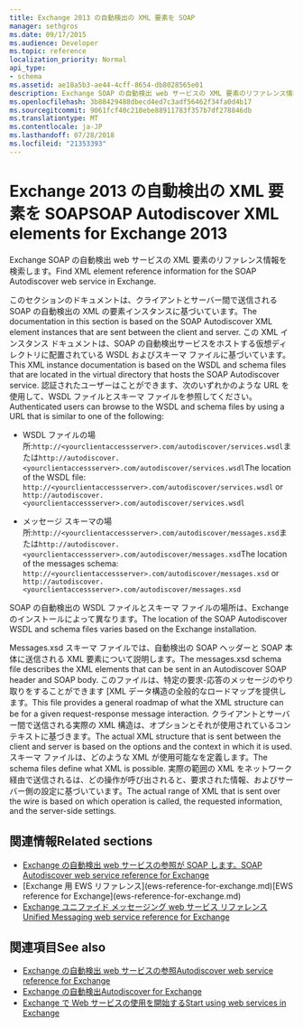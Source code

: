 ```yaml
---
title: Exchange 2013 の自動検出の XML 要素を SOAP
manager: sethgros
ms.date: 09/17/2015
ms.audience: Developer
ms.topic: reference
localization_priority: Normal
api_type:
- schema
ms.assetid: ae18a5b3-ae44-4cff-8654-db8028565e01
description: Exchange SOAP の自動検出 web サービスの XML 要素のリファレンス情報を検索します。
ms.openlocfilehash: 3b88429488dbecd4ed7c3adf56462f34fa0d4b17
ms.sourcegitcommit: 9061fcf40c218ebe88911783f357b7df278846db
ms.translationtype: MT
ms.contentlocale: ja-JP
ms.lasthandoff: 07/28/2018
ms.locfileid: "21353393"
---
```

# <a name="soap-autodiscover-xml-elements-for-exchange-2013"></a><span data-ttu-id="e0f58-103">Exchange 2013 の自動検出の XML 要素を SOAP</span><span class="sxs-lookup"><span data-stu-id="e0f58-103">SOAP Autodiscover XML elements for Exchange 2013</span></span>

<span data-ttu-id="e0f58-104">Exchange SOAP の自動検出 web サービスの XML 要素のリファレンス情報を検索します。</span><span class="sxs-lookup"><span data-stu-id="e0f58-104">Find XML element reference information for the SOAP Autodiscover web service in Exchange.</span></span>
  
<span data-ttu-id="e0f58-105">このセクションのドキュメントは、クライアントとサーバー間で送信される SOAP の自動検出の XML の要素インスタンスに基づいています。</span><span class="sxs-lookup"><span data-stu-id="e0f58-105">The documentation in this section is based on the SOAP Autodiscover XML element instances that are sent between the client and server.</span></span> <span data-ttu-id="e0f58-106">この XML インスタンス ドキュメントは、SOAP の自動検出サービスをホストする仮想ディレクトリに配置されている WSDL およびスキーマ ファイルに基づいています。</span><span class="sxs-lookup"><span data-stu-id="e0f58-106">This XML instance documentation is based on the WSDL and schema files that are located in the virtual directory that hosts the SOAP Autodiscover service.</span></span> <span data-ttu-id="e0f58-107">認証されたユーザーはことができます、次のいずれかのような URL を使用して、WSDL ファイルとスキーマ ファイルを参照してください。</span><span class="sxs-lookup"><span data-stu-id="e0f58-107">Authenticated users can browse to the WSDL and schema files by using a URL that is similar to one of the following:</span></span>
  
- <span data-ttu-id="e0f58-108">WSDL ファイルの場所:`http://<yourclientaccessserver>.com/autodiscover/services.wsdl`または`http://autodiscover.<yourclientaccessserver>.com/autodiscover/services.wsdl`</span><span class="sxs-lookup"><span data-stu-id="e0f58-108">The location of the WSDL file: `http://<yourclientaccessserver>.com/autodiscover/services.wsdl` or `http://autodiscover.<yourclientaccessserver>.com/autodiscover/services.wsdl`</span></span>
    
- <span data-ttu-id="e0f58-109">メッセージ スキーマの場所:`http://<yourclientaccessserver>.com/autodiscover/messages.xsd`または`http://autodiscover.<yourclientaccessserver>.com/autodiscover/messages.xsd`</span><span class="sxs-lookup"><span data-stu-id="e0f58-109">The location of the messages schema: `http://<yourclientaccessserver>.com/autodiscover/messages.xsd` or `http://autodiscover.<yourclientaccessserver>.com/autodiscover/messages.xsd`</span></span> 
    
<span data-ttu-id="e0f58-110">SOAP の自動検出の WSDL ファイルとスキーマ ファイルの場所は、Exchange のインストールによって異なります。</span><span class="sxs-lookup"><span data-stu-id="e0f58-110">The location of the SOAP Autodiscover WSDL and schema files varies based on the Exchange installation.</span></span>
  
<span data-ttu-id="e0f58-111">Messages.xsd スキーマ ファイルでは、自動検出の SOAP ヘッダーと SOAP 本体に送信される XML 要素について説明します。</span><span class="sxs-lookup"><span data-stu-id="e0f58-111">The messages.xsd schema file describes the XML elements that can be sent in an Autodiscover SOAP header and SOAP body.</span></span> <span data-ttu-id="e0f58-112">このファイルは、特定の要求-応答のメッセージのやり取りをすることができます [XML データ構造の全般的なロードマップを提供します。</span><span class="sxs-lookup"><span data-stu-id="e0f58-112">This file provides a general roadmap of what the XML structure can be for a given request-response message interaction.</span></span> <span data-ttu-id="e0f58-113">クライアントとサーバー間で送信される実際の XML 構造は、オプションとそれが使用されているコンテキストに基づきます。</span><span class="sxs-lookup"><span data-stu-id="e0f58-113">The actual XML structure that is sent between the client and server is based on the options and the context in which it is used.</span></span> <span data-ttu-id="e0f58-114">スキーマ ファイルは、どのような XML が使用可能なを定義します。</span><span class="sxs-lookup"><span data-stu-id="e0f58-114">The schema files define what XML is possible.</span></span> <span data-ttu-id="e0f58-115">実際の範囲の XML をネットワーク経由で送信されるは、どの操作が呼び出されると、要求された情報、およびサーバー側の設定に基づいています。</span><span class="sxs-lookup"><span data-stu-id="e0f58-115">The actual range of XML that is sent over the wire is based on which operation is called, the requested information, and the server-side settings.</span></span> 
  
## <a name="related-sections"></a><span data-ttu-id="e0f58-116">関連情報</span><span class="sxs-lookup"><span data-stu-id="e0f58-116">Related sections</span></span>

- [<span data-ttu-id="e0f58-117">Exchange の自動検出 web サービスの参照が SOAP します。</span><span class="sxs-lookup"><span data-stu-id="e0f58-117">SOAP Autodiscover web service reference for Exchange</span></span>](soap-autodiscover-web-service-reference-for-exchange.md)    
- <span data-ttu-id="e0f58-118">
  [Exchange 用 EWS リファレンス](ews-reference-for-exchange.md)</span><span class="sxs-lookup"><span data-stu-id="e0f58-118">[EWS reference for Exchange](ews-reference-for-exchange.md)</span></span>    
- [<span data-ttu-id="e0f58-119">Exchange ユニファイド メッセージング web サービス リファレンス</span><span class="sxs-lookup"><span data-stu-id="e0f58-119">Unified Messaging web service reference for Exchange</span></span>](unified-messaging-web-service-reference-for-exchange.md)
    
## <a name="see-also"></a><span data-ttu-id="e0f58-120">関連項目</span><span class="sxs-lookup"><span data-stu-id="e0f58-120">See also</span></span>

- [<span data-ttu-id="e0f58-121">Exchange の自動検出 web サービスの参照</span><span class="sxs-lookup"><span data-stu-id="e0f58-121">Autodiscover web service reference for Exchange</span></span>](autodiscover-web-service-reference-for-exchange.md)
- [<span data-ttu-id="e0f58-122">Exchange の自動検出</span><span class="sxs-lookup"><span data-stu-id="e0f58-122">Autodiscover for Exchange</span></span>](../exchange-web-services/autodiscover-for-exchange.md)
- [<span data-ttu-id="e0f58-123">Exchange で Web サービスの使用を開始する</span><span class="sxs-lookup"><span data-stu-id="e0f58-123">Start using web services in Exchange</span></span>](../exchange-web-services/start-using-web-services-in-exchange.md)
    

